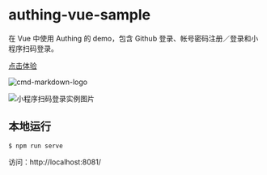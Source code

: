 # authing-vue-sample

在 Vue 中使用 Authing 的 demo，包含 Github 登录、帐号密码注册／登录和小程序扫码登录。

[点击体验](https://sample.authing.cn)

![cmd-markdown-logo](https://usercontents.authing.cn/authing-demo-login.png)

![小程序扫码登录实例图片](https://usercontents.authing.cn/wxapp-sacan.png)

## 本地运行

``` shell
$ npm run serve
```

访问：http://localhost:8081/
